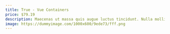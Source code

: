 ```yaml
---
title: True - Vue Containers
price: $79.19
description: Maecenas ut massa quis augue luctus tincidunt. Nulla mollis molestie lorem. Quisque ut erat.
image: https://dummyimage.com/1000x600/9ede73/fff.png
---
```

